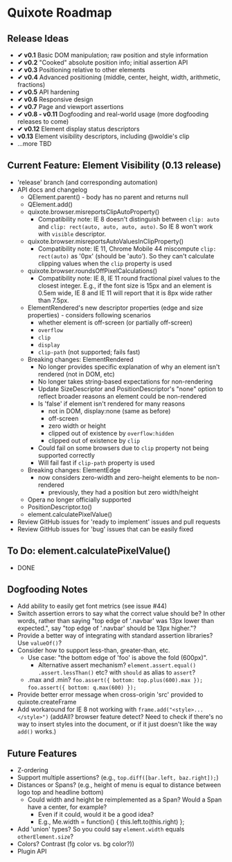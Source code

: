 # Quixote Roadmap

## Release Ideas

* **✔ v0.1** Basic DOM manipulation; raw position and style information
* **✔ v0.2** "Cooked" absolute position info; initial assertion API
* **✔ v0.3** Positioning relative to other elements
* **✔ v0.4** Advanced positioning (middle, center, height, width, arithmetic, fractions)
* **✔ v0.5** API hardening
* **✔ v0.6** Responsive design
* **✔ v0.7** Page and viewport assertions
* **✔ v0.8 - v0.11** Dogfooding and real-world usage (more dogfooding releases to come)
* **✔ v0.12** Element display status descriptors
* **v0.13** Element visibility descriptors, including @woldie's clip
* ...more TBD


## Current Feature: Element Visibility (0.13 release)

* 'release' branch (and corresponding automation)
* API docs and changelog
	* QElement.parent() - body has no parent and returns null
	* QElement.add()
	* quixote.browser.misreportsClipAutoProperty()
		* Compatibility note: IE 8 doesn't distinguish between `clip: auto` and `clip: rect(auto, auto, auto, auto)`. So IE 8 won't work with `visible` descriptor.
	* quixote.browser.misreportsAutoValuesInClipProperty()
		* Compatibility note: IE 11, Chrome Mobile 44 miscompute `clip: rect(auto)` as '0px' (should be 'auto'). So they can't calculate clipping values when the `clip` property is used
	* quixote.browser.roundsOffPixelCalculations()
		* Compatibility note: IE 8, IE 11 round fractional pixel values to the closest integer. E.g., if the font size is 15px and an element is 0.5em wide, IE 8 and IE 11 will report that it is 8px wide rather than 7.5px.
	* ElementRendered's new descriptor properties (edge and size properties) - considers following scenarios
		* whether element is off-screen (or partially off-screen)
		* `overflow`
		* `clip`
		* `display`
		* `clip-path` (not supported; fails fast)
	* Breaking changes: ElementRendered
		* No longer provides specific explanation of why an element isn't rendered (not in DOM, etc)
		* No longer takes string-based expectations for non-rendering
		* Update SizeDescriptor and PositionDescriptor's "none" option to reflect broader reasons an element could be non-rendered
		* Is 'false' if element isn't rendered for many reasons
			* not in DOM, display:none (same as before)
			* off-screen
			* zero width or height
			* clipped out of existence by `overflow:hidden`
			* clipped out of existence by `clip`
		* Could fail on some browsers due to `clip` property not being supported correctly
		* Will fail fast if `clip-path` property is used
	* Breaking changes: ElementEdge
		* now considers zero-width and zero-height elements to be non-rendered
			* previously, they had a position but zero width/height
	* Opera no longer officially supported
	* PositionDescriptor.to()
	* element.calculatePixelValue()
* Review GitHub issues for 'ready to implement' issues and pull requests
* Review GitHub issues for 'bug' issues that can be easily fixed


## To Do: element.calculatePixelValue()

* DONE


## Dogfooding Notes

* Add ability to easily get font metrics (see issue #44)
* Switch assertion errors to say what the correct value should be? In other words, rather than saying "top edge of '.navbar' was 13px lower than expected.", say "top edge of '.navbar' should be 13px higher."?
* Provide a better way of integrating with standard assertion libraries? Use `valueOf()`?
* Consider how to support less-than, greater-than, etc.
  * Use case: "the bottom edge of 'foo' is above the fold (600px)".
	* Alternative assert mechanism? `element.assert.equal()` `.assert.lessThan()` etc? with `should` as alias to `assert`?
  * .max and .min?  `foo.assert({ bottom: top.plus(600).max });`   `foo.assert({ bottom: q.max(600) });`
* Provide better error message when cross-origin 'src' provided to quixote.createFrame
* Add workaround for IE 8 not working with `frame.add("<style>...</style>")` (addAll? browser feature detect? Need to check if there's no way to insert styles into the document, or if it just doesn't like the way `add()` works.)


## Future Features

* Z-ordering
* Support multiple assertions? (e.g., `top.diff([bar.left, baz.right]);`)
* Distances or Spans? (e.g., height of menu is equal to distance between logo top and headline bottom)
  * Could width and height be reimplemented as a Span? Would a Span have a center, for example?
    * Even if it could, would it be a good idea?
    * E.g., Me.width = function() { this.left.to(this.right) };
* Add 'union' types? So you could say `element.width` equals `otherElement.size`?
* Colors? Contrast (fg color vs. bg color?))
* Plugin API
